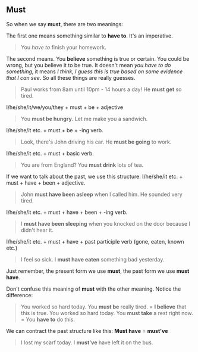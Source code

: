 ## Must

So when we say **must**, there are two meanings:

The first one means something similar to **have to**. It's an imperative.
> You *have to* finish your homework.

The second means. You **believe** something is true or certain. You could be wrong, but you believe it to be true.
It doesn't mean *you have to do something*, it means *I think, I guess this is true based on some evidence that I can see*.
So all these things are really guesses.
> Paul works from 8am until 10pm - 14 hours a day! He **must get** so tired.

I/he/she/it/we/you/they + must + be + adjective
> You **must be hungry**. Let me make you a sandwich.

I/he/she/it etc. + must + be + -ing verb.
> Look, there's John driving his car. He **must be going** to work.

I/he/she/it etc. + must + basic verb.
> You are from England? You **must drink** lots of tea.

If we want to talk about the past, we use this structure:
I/he/she/it etc. + must + have + been + adjective.
> John **must have been asleep** when I called him. He sounded very tired.

I/he/she/it etc. + must + have + been + -ing verb.
> I **must have been sleeping** when you knocked on the door because I didn't hear it.

I/he/she/it etc. + must + have + past participle verb (gone, eaten, known etc.)
> I feel so sick. I **must have eaten** something bad yesterday.

Just remember, the present form we use **must**, the past form we use **must have**.

Don't confuse this meaning of **must** with the other meaning. Notice the difference:
> You worked so hard today. You **must be** really tired. = **I believe** that this is true.
> You worked so hard today. You **must take** a rest right now. = You **have to** do this.

We can contract the past structure like this:
**Must have** = **must've**
> I lost my scarf today. I **must've** have left it on the bus.
